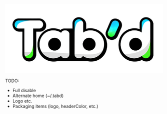![](assets/tabd_logo.png)

TODO:

- Full disable
- Alternate home (~/.tabd)
- Logo etc.
- Packaging items (logo, headerColor, etc.)
